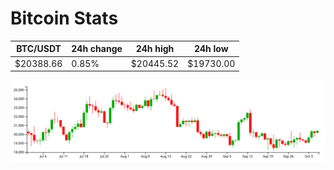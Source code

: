 # Bitcoin Stats

BTC/USDT|24h change|24h high|24h low|
|---|---|---|---|
|$20388.66|0.85%|$20445.52|$19730.00|

<img src="./chart.svg">

